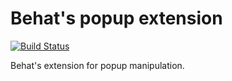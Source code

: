 Behat's popup extension
=======================

[![Build Status](https://travis-ci.org/irs/behat-popup-extension.png?branch=master)](https://travis-ci.org/irs/behat-popup-extension)

Behat's extension for popup manipulation.

